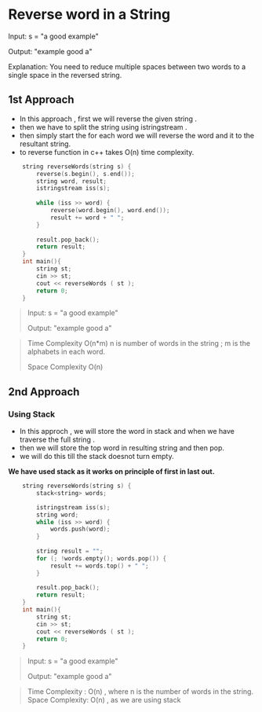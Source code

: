 # Reverse word in a String

Input: s = "a good example"

Output: "example good a"

Explanation: You need to reduce multiple spaces between two words to a single space in the reversed string.

## 1st Approach 

- In this approach , first we will reverse the given string .
- then we have to split the string using istringstream .
- then simply start the for each word we will reverse the word and it to the resultant string.
- to reverse function in c++ takes O(n) time complexity.

``` c++
    string reverseWords(string s) {
        reverse(s.begin(), s.end());
        string word, result;
        istringstream iss(s);
		
        while (iss >> word) {
            reverse(word.begin(), word.end());
            result += word + " ";
        }
        
        result.pop_back();
        return result;
    }
    int main(){
        string st;
        cin >> st;
        cout << reverseWords ( st );
        return 0;
    }
```
>Input: s = "a good example"
>
>Output: "example good a"

> Time Complexity O(n*m) n is number of words in the string ; m is the alphabets in each word.
>
>Space Complexity O(n)

## 2nd Approach

### Using Stack

- In this approch , we will store the word in stack and when we have traverse the full string .
- then we will store the top word in resulting string and then pop.
- we will do this till the stack doesnot turn empty.

**We have used stack as it works on principle of first in last out.** 
``` c++
    string reverseWords(string s) {
        stack<string> words;

        istringstream iss(s);
        string word;
        while (iss >> word) {
            words.push(word);
        }
        
        string result = "";
        for (; !words.empty(); words.pop()) {
            result += words.top() + " ";
        }
        
        result.pop_back();
        return result;
    }
    int main(){
        string st;
        cin >> st;
        cout << reverseWords ( st );
        return 0;
    }
```
>Input: s = "a good example"
>
>Output: "example good a"

>Time Complexity : O(n) , where n is the number of words in the string.
>Space Complexity: O(n) , as we are using stack 


